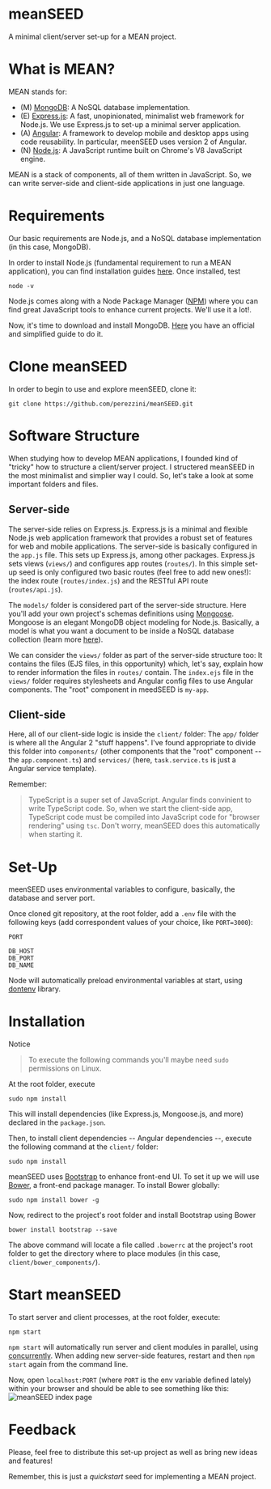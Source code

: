 # meanSEED
A minimal client/server set-up for a MEAN project.

# What is MEAN?
MEAN stands for:
- (M) [MongoDB](https://www.mongodb.com): A NoSQL database implementation.
- (E) [Express.js](https://www.expressjs.com): A fast, unopinionated, minimalist web framework for Node.js. We use Express.js to set-up a minimal server application.
- (A) [Angular](https://www.angular.io): A framework to develop mobile and desktop apps using code reusability. In particular, meenSEED uses version 2 of Angular.
- (N) [Node.js](https://www.nodejs.org): A JavaScript runtime built on Chrome's V8 JavaScript engine.

MEAN is a stack of components, all of them written in JavaScript. So, we can write server-side and client-side applications in just one language.

# Requirements
Our basic requirements are Node.js, and a NoSQL database implementation (in this case, MongoDB).

In order to install Node.js (fundamental requirement to run a MEAN application), you can find installation guides [here](https://nodejs.org/en/). Once installed, test
```
node -v
```
Node.js comes along with a Node Package Manager ([NPM](https://www.npmjs.com/)) where you can find great JavaScript tools to enhance current projects. We'll use it a lot!.

Now, it's time to download and install MongoDB. [Here](https://docs.mongodb.com/manual/administration/install-on-linux/) you have an official and simplified guide to do it.

# Clone meanSEED
In order to begin to use and explore meenSEED, clone it:
```
git clone https://github.com/perezzini/meanSEED.git
```

# Software Structure
When studying how to develop MEAN applications, I founded kind of "tricky" how to structure a client/server project. I structered meanSEED in the most minimalist and simplier way I could. So, let's take a look at some important folders and files.

## Server-side
The server-side relies on Express.js. Express.js is a minimal and flexible Node.js web application framework that provides a robust set of features for web and mobile applications.
The server-side is basically configured in the `app.js` file. This sets up Express.js, among other packages. Express.js sets views (`views/`) and configures app routes (`routes/`). In this simple set-up seed is only configured two basic routes (feel free to add new ones!): the index route (`routes/index.js`) and the RESTful API route (`routes/api.js`).

The `models/` folder is considered part of the server-side structure. Here you'll add your own project's schemas definitions using [Mongoose](http://mongoosejs.com/). Mongoose is an elegant MongoDB object modeling for Node.js. Basically, a model is what you want a document to be inside a NoSQL database collection (learn more [here](http://mongoosejs.com/docs/index.html)).

We can consider the `views/` folder as part of the server-side structure too: It contains the files (EJS files, in this opportunity) which, let's say, explain how to render information the files in `routes/` contain. The `index.ejs` file in the `views/` folder requires stylesheets and Angular config files to use Angular components. The "root" component in meedSEED is `my-app`.

## Client-side
Here, all of our client-side logic is inside the `client/` folder: The `app/` folder is where all the Angular 2 "stuff happens". I've found appropriate to divide this folder into `components/` (other components that the "root" component -- the `app.component.ts`) and `services/` (here, `task.service.ts` is just a Angular service template).

Remember:
> TypeScript is a super set of JavaScript. Angular finds convinient to write TypeScript code. So, when we start the client-side app, TypeScript code must be compiled into JavaScript code for "browser rendering" using `tsc`. Don't worry, meanSEED does this automatically when starting it.

# Set-Up
meenSEED uses environmental variables to configure, basically, the database and server port.

Once cloned git repository, at the root folder, add a `.env` file with the following keys (add correspondent values of your choice, like `PORT=3000`):
```
PORT

DB_HOST
DB_PORT
DB_NAME
```

Node will automatically preload environmental variables at start, using [dontenv](https://www.npmjs.com/package/dotenv) library.

# Installation
Notice
> To execute the following commands you'll maybe need `sudo` permissions on Linux.

At the root folder, execute
```
sudo npm install
```
This will install dependencies (like Express.js, Mongoose.js, and more) declared in the `package.json`.

Then, to install client dependencies -- Angular dependencies --, execute the following command at the `client/` folder:
```
sudo npm install
```
meanSEED uses [Bootstrap](http://getbootstrap.com/) to enhance front-end UI. To set it up we will use [Bower](https://bower.io/), a front-end package manager. To install Bower globally:
```
sudo npm install bower -g
```
Now, redirect to the project's root folder and install Bootstrap using Bower
```
bower install bootstrap --save
```
The above command will locate a file called `.bowerrc` at the project's root folder to get the directory where to place modules (in this case, `client/bower_components/`).

# Start meanSEED
To start server and client processes, at the root folder, execute:
```
npm start
```
`npm start` will automatically run server and client modules in parallel, using [concurrently](https://www.npmjs.com/package/concurrently). When adding new server-side features, restart and then `npm start` again from the command line.

Now, open `localhost:PORT` (where `PORT` is the env variable defined lately) within your browser and should be able to see something like this:
<br>
![meanSEED index page](http://i.imgur.com/mwSPaJF.png)

# Feedback
Please, feel free to distribute this set-up project as well as bring new ideas and features!

Remember, this is just a *quickstart* seed for implementing a MEAN project.
